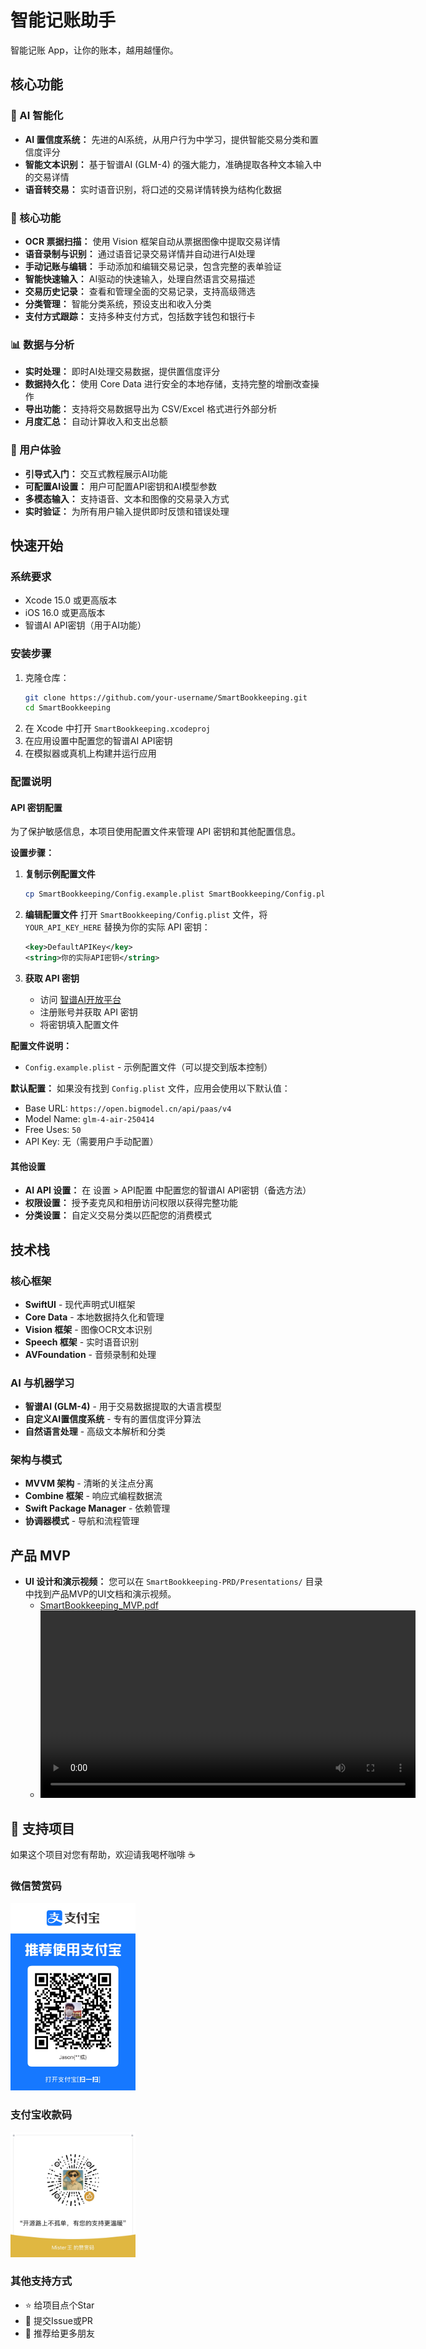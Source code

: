# 智能记账助手
智能记账 App，让你的账本，越用越懂你。

## 核心功能

### 🎯 AI 智能化
*   **AI 置信度系统：** 先进的AI系统，从用户行为中学习，提供智能交易分类和置信度评分
*   **智能文本识别：** 基于智谱AI (GLM-4) 的强大能力，准确提取各种文本输入中的交易详情
*   **语音转交易：** 实时语音识别，将口述的交易详情转换为结构化数据

### 📱 核心功能
*   **OCR 票据扫描：** 使用 Vision 框架自动从票据图像中提取交易详情
*   **语音录制与识别：** 通过语音记录交易详情并自动进行AI处理
*   **手动记账与编辑：** 手动添加和编辑交易记录，包含完整的表单验证
*   **智能快速输入：** AI驱动的快速输入，处理自然语言交易描述
*   **交易历史记录：** 查看和管理全面的交易记录，支持高级筛选
*   **分类管理：** 智能分类系统，预设支出和收入分类
*   **支付方式跟踪：** 支持多种支付方式，包括数字钱包和银行卡

### 📊 数据与分析
*   **实时处理：** 即时AI处理交易数据，提供置信度评分
*   **数据持久化：** 使用 Core Data 进行安全的本地存储，支持完整的增删改查操作
*   **导出功能：** 支持将交易数据导出为 CSV/Excel 格式进行外部分析
*   **月度汇总：** 自动计算收入和支出总额

### 🔧 用户体验
*   **引导式入门：** 交互式教程展示AI功能
*   **可配置AI设置：** 用户可配置API密钥和AI模型参数
*   **多模态输入：** 支持语音、文本和图像的交易录入方式
*   **实时验证：** 为所有用户输入提供即时反馈和错误处理

## 快速开始

### 系统要求
*   Xcode 15.0 或更高版本
*   iOS 16.0 或更高版本
*   智谱AI API密钥（用于AI功能）

### 安装步骤
1.  克隆仓库：
    ```bash
    git clone https://github.com/your-username/SmartBookkeeping.git
    cd SmartBookkeeping
    ```
2.  在 Xcode 中打开 `SmartBookkeeping.xcodeproj`
3.  在应用设置中配置您的智谱AI API密钥
4.  在模拟器或真机上构建并运行应用

### 配置说明

#### API 密钥配置
为了保护敏感信息，本项目使用配置文件来管理 API 密钥和其他配置信息。

**设置步骤：**
1. **复制示例配置文件**
   ```bash
   cp SmartBookkeeping/Config.example.plist SmartBookkeeping/Config.plist
   ```

2. **编辑配置文件**
   打开 `SmartBookkeeping/Config.plist` 文件，将 `YOUR_API_KEY_HERE` 替换为你的实际 API 密钥：
   ```xml
   <key>DefaultAPIKey</key>
   <string>你的实际API密钥</string>
   ```

3. **获取 API 密钥**
   - 访问 [智谱AI开放平台](https://open.bigmodel.cn/)
   - 注册账号并获取 API 密钥
   - 将密钥填入配置文件

**配置文件说明：**

- `Config.example.plist` - 示例配置文件（可以提交到版本控制）

**默认配置：**
如果没有找到 `Config.plist` 文件，应用会使用以下默认值：
- Base URL: `https://open.bigmodel.cn/api/paas/v4`
- Model Name: `glm-4-air-250414`
- Free Uses: `50`
- API Key: 无（需要用户手动配置）

#### 其他设置
*   **AI API 设置：** 在 设置 > API配置 中配置您的智谱AI API密钥（备选方法）
*   **权限设置：** 授予麦克风和相册访问权限以获得完整功能
*   **分类设置：** 自定义交易分类以匹配您的消费模式

## 技术栈

### 核心框架
*   **SwiftUI** - 现代声明式UI框架
*   **Core Data** - 本地数据持久化和管理
*   **Vision 框架** - 图像OCR文本识别
*   **Speech 框架** - 实时语音识别
*   **AVFoundation** - 音频录制和处理

### AI 与机器学习
*   **智谱AI (GLM-4)** - 用于交易数据提取的大语言模型
*   **自定义AI置信度系统** - 专有的置信度评分算法
*   **自然语言处理** - 高级文本解析和分类

### 架构与模式
*   **MVVM 架构** - 清晰的关注点分离
*   **Combine 框架** - 响应式编程数据流
*   **Swift Package Manager** - 依赖管理
*   **协调器模式** - 导航和流程管理

## 产品 MVP

- **UI 设计和演示视频：** 您可以在 `SmartBookkeeping-PRD/Presentations/` 目录中找到产品MVP的UI文档和演示视频。
    - [SmartBookkeeping_MVP.pdf](./SmartBookkeeping-PRD/Presentations/SmartBookkeeping_MVP.pdf)
    - <video src="https://github.com/user-attachments/assets/7e212281-2918-4653-983e-b1096b40c1fe" controls width="600">
      </video>

## 💖 支持项目

如果这个项目对您有帮助，欢迎请我喝杯咖啡 ☕

### 微信赞赏码
<img src="./SmartBookkeeping-PRD/images/ali_reward.JPG" width="200" alt="微信赞赏码">

### 支付宝收款码  
<img src="./SmartBookkeeping-PRD/images/wechat_reward.JPG" width="200" alt="支付宝收款码">

### 其他支持方式
- ⭐ 给项目点个Star
- 🐛 提交Issue或PR
- 📢 推荐给更多朋友